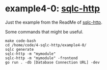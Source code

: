 # example4-0: [sqlc-http](https://github.com/walterwanderley/sqlc-http)

Just the example from the ReadMe of [sqlc-http](https://github.com/walterwanderley/sqlc-http).

Some commands that might be useful.

    make code-bash
    cd /home/code/4-sqlc-http/example4-0/
    sqlc generate
    sqlc-http -m "mymodule"
    sqlc-http -m "mymodule" -frontend
    go run . -db [Database Connection URL] -dev
